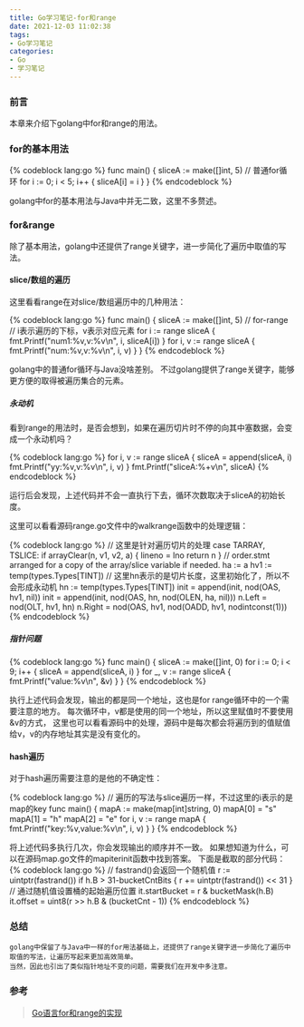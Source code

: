```yaml
---
title: Go学习笔记-for和range
date: 2021-12-03 11:02:38
tags:
- Go学习笔记
categories:
- Go
- 学习笔记
---
```


### 前言

  本章来介绍下golang中for和range的用法。
<!-- more -->

### for的基本用法

{% codeblock lang:go %}
func main() {
    sliceA := make([]int, 5)
    // 普通for循环
    for i := 0; i < 5; i++ {
        sliceA[i] = i
    }
}
{% endcodeblock %}

  golang中for的基本用法与Java中并无二致，这里不多赘述。

### for&range

  除了基本用法，golang中还提供了range关键字，进一步简化了遍历中取值的写法。

#### slice/数组的遍历
    
  这里看看range在对slice/数组遍历中的几种用法：

{% codeblock lang:go %}
func main() {
    sliceA := make([]int, 5)
    // for-range
    // i表示遍历的下标，v表示对应元素
    for i := range sliceA {
        fmt.Printf("num1:%v,v:%v\n", i, sliceA[i])
    }
    for i, v := range sliceA {
        fmt.Printf("num:%v,v:%v\n", i, v)
    }
}
{% endcodeblock %}

  golang中的普通for循环与Java没啥差别。
  不过golang提供了range关键字，能够更方便的取得被遍历集合的元素。

##### 永动机

  看到range的用法时，是否会想到，如果在遍历切片时不停的向其中塞数据，会变成一个永动机吗？

{% codeblock lang:go %}
for i, v := range sliceA {
    sliceA = append(sliceA, i)
    fmt.Printf("yy:%v,v:%v\n", i, v)
}
fmt.Printf("sliceA:%+v\n", sliceA)
{% endcodeblock %}

  运行后会发现，上述代码并不会一直执行下去，循环次数取决于sliceA的初始长度。

  这里可以看看源码range.go文件中的walkrange函数中的处理逻辑：

{% codeblock lang:go %}
// 这里是针对遍历切片的处理
case TARRAY, TSLICE:
    if arrayClear(n, v1, v2, a) {
        lineno = lno
        return n
    }
    // order.stmt arranged for a copy of the array/slice variable if needed.
    ha := a
    hv1 := temp(types.Types[TINT])
    // 这里hn表示的是切片长度，这里初始化了，所以不会形成永动机
    hn := temp(types.Types[TINT])
    init = append(init, nod(OAS, hv1, nil))
    init = append(init, nod(OAS, hn, nod(OLEN, ha, nil)))
    n.Left = nod(OLT, hv1, hn)
    n.Right = nod(OAS, hv1, nod(OADD, hv1, nodintconst(1)))
{% endcodeblock %}

##### 指针问题

{% codeblock lang:go %}
func main() {
    sliceA := make([]int, 0)
    for i := 0; i < 9; i++ {
        sliceA = append(sliceA, i)
    }
    for _, v := range sliceA {
        fmt.Printf("value:%v\n", &v)
    }
}
{% endcodeblock %}

  执行上述代码会发现，输出的都是同一个地址，这也是for range循环中的一个需要注意的地方。
  每次循环中，v都是使用的同一个地址，所以这里赋值时不要使用&v的方式，
  这里也可以看看源码中的处理，源码中是每次都会将遍历到的值赋值给v，v的内存地址其实是没有变化的。

#### hash遍历

  对于hash遍历需要注意的是他的不确定性：

{% codeblock lang:go %}
// 遍历的写法与slice遍历一样，不过这里的i表示的是map的key
func main() {
    mapA := make(map[int]string, 0)
    mapA[0] = "s"
    mapA[1] = "h"
    mapA[2] = "e"
    for i, v := range mapA {
        fmt.Printf("key:%v,value:%v\n", i, v)
    }
}
{% endcodeblock %}

  将上述代码多执行几次，你会发现输出的顺序并不一致。
  如果想知道为什么，可以在源码map.go文件的mapiterinit函数中找到答案。
  下面是截取的部分代码：
{% codeblock lang:go %}
    // fastrand()会返回一个随机值
    r := uintptr(fastrand())
    if h.B > 31-bucketCntBits {
        r += uintptr(fastrand()) << 31
    }
    // 通过随机值设置桶的起始遍历位置
    it.startBucket = r & bucketMask(h.B)
    it.offset = uint8(r >> h.B & (bucketCnt - 1))
{% endcodeblock %}

### 总结

    golang中保留了与Java中一样的for用法基础上，还提供了range关键字进一步简化了遍历中
    取值的写法，让遍历写起来更加高效简单。
    当然，因此也引出了类似指针地址不变的问题，需要我们在开发中多注意。

### 参考
> [Go语言for和range的实现](https://draveness.me/golang/docs/part2-foundation/ch05-keyword/golang-for-range/)